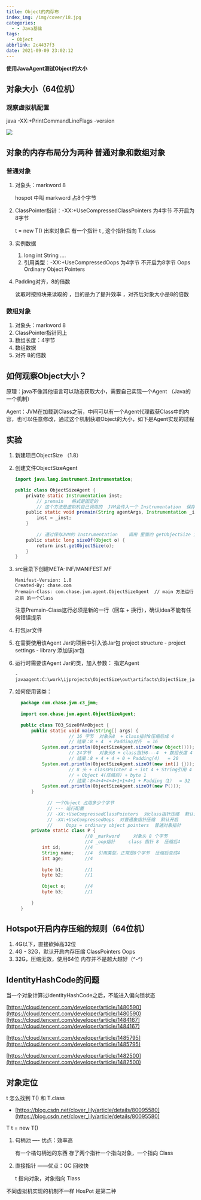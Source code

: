 ```yaml
---
title: Object的内存布
index_img: /img/cover/18.jpg
categories:
  - - Java基础
tags:
  - Object
abbrlink: 2c4437f3
date: 2021-09-09 23:02:12
---
```



**使用JavaAgent测试Object的大小**

## **对象大小（64位机）**

### **观察虚拟机配置**

java -XX:+PrintCommandLineFlags -version

![](Untitled.png)

## 对象的内存布局分为两种   普通对象和数组对象

### **普通对象**

1. 对象头：markword 8
    
    hospot 中叫 markword    占8个字节
    
2. ClassPointer指针：-XX:+UseCompressedClassPointers 为4字节 不开启为8字节
    
    t = new T() 出来对象后  有一个指针 t , 这个指针指向 T.class  
    
3. 实例数据
    1. long  int  String ....
    2. 引用类型：-XX:+UseCompressedOops 为4字节 不开启为8字节
    Oops Ordinary Object Pointers
4. Padding对齐，8的倍数
    
    读取时按照块来读取的 ，目的是为了提升效率 ，对齐后对象大小是8的倍数
    

### **数组对象**

1. 对象头：markword 8
2. ClassPointer指针同上
3. 数组长度：4字节
4. 数组数据
5. 对齐 8的倍数

## 如何观察Object大小？

原理：java不像其他语言可以动态获取大小，需要自己实现一个Agent （Java的一个机制）

Agent：JVM在加载到Class之前，中间可以有一个Agent代理截获Class中的内容，也可以任意修改，通过这个机制获取Object的大小，如下是Agent实现的过程

## **实验**

1. 新建项目ObjectSize （1.8）
2. 创建文件ObjectSizeAgent
    
    ```java
    import java.lang.instrument.Instrumentation;
    
    public class ObjectSizeAgent {
        private static Instrumentation inst;
    		// premain   格式是固定的
    		// 这个方法是虚拟机自己调用的  JVM会传入一个 Instrumentation  保存到Agent里面
        public static void premain(String agentArgs, Instrumentation _inst) {
            inst = _inst;
        }
    		
    		// 通过保存JVM的 Instrumentation    调用 里面的 getObjectSize 方法
        public static long sizeOf(Object o) {
            return inst.getObjectSize(o);
        }
    }
    ```
    
3. src目录下创建META-INF/MANIFEST.MF
    
    ```
    Manifest-Version: 1.0
    Created-By: chase.com
    Premain-Class: com.chase.jvm.agent.ObjectSizeAgent  // main 方法运行之前 的一个Class
    ```
    
    注意Premain-Class这行必须是新的一行（回车 + 换行），确认idea不能有任何错误提示
    
4. 打包jar文件
5. 在需要使用该Agent Jar的项目中引入该Jar包
project structure - project settings - library 添加该jar包
6. 运行时需要该Agent Jar的类，加入参数：   指定Agent
    
    ```
    -javaagent:C:\work\ijprojects\ObjectSize\out\artifacts\ObjectSize_jar\ObjectSize.jar
    ```
    
7. 如何使用该类：
    
    ```java
      package com.chase.jvm.c3_jmm;
      
      import com.chase.jvm.agent.ObjectSizeAgent;
      
      public class T03_SizeOfAnObject {
          public static void main(String[] args) {
    					// 16 字节  对象头8  + class指针8压缩后成 4 
    					// 结果：8 + 4  + Padding对齐  = 16
              System.out.println(ObjectSizeAgent.sizeOf(new Object())); 
    					// 24字节   对象头8 + class指针8---4  + 数组长度 4  数组内容 没内容= 0字节
    					// 结果：8 + 4 + 4 + 0 + Padding(4)   = 20 
              System.out.println(ObjectSizeAgent.sizeOf(new int[] {}));
    					// 8 头 + classPointer 4 + int 4 + String引用 4（压缩后）+ byte 1 + byte 1
    					// + Object 4(压缩后) + byte 1 
    					// 结果：8+4+4+4+4+1+1+4+1 + Padding（1）  = 32
              System.out.println(ObjectSizeAgent.sizeOf(new P()));
          }
      
    			// 一个Object 占用多少个字节
    			// --- 运行配置
    			// -XX:+UseCompressedClassPointers  对class指针压缩  默认开启
    			// -XX:+UseCompressedOops  对普通象指针压缩  默认开启
    			//     Oops = ordinary object pointers  普通对象指针    
          private static class P {
                              //8 _markword     对象头 8 个字节
                              //4 _oop指针     class 指针 8  压缩后4
              int id;         //4
              String name;    //4  引用类型，正常是8个字节  压缩后变成4
              int age;        //4
      
              byte b1;        //1
              byte b2;        //1
      
              Object o;       //4
              byte b3;        //1
      
          }
      }
    ```
    

## **Hotspot开启内存压缩的规则（64位机）**

1. 4G以下，直接砍掉高32位
2. 4G - 32G，默认开启内存压缩 ClassPointers Oops
3. 32G，压缩无效，使用64位
内存并不是越大越好（^-^）

## **IdentityHashCode的问题**

当一个对象计算过identityHashCode之后，不能进入偏向锁状态

[https://cloud.tencent.com/developer/article/1480590](https://cloud.tencent.com/developer/article/1480590)[https://cloud.tencent.com/developer/article/1484167](https://cloud.tencent.com/developer/article/1484167)

[https://cloud.tencent.com/developer/article/1485795](https://cloud.tencent.com/developer/article/1485795)

[https://cloud.tencent.com/developer/article/1482500](https://cloud.tencent.com/developer/article/1482500)

## **对象定位**

t 怎么找到  T() 和 T.class

- [https://blog.csdn.net/clover_lily/article/details/80095580](https://blog.csdn.net/clover_lily/article/details/80095580)

T t = new T()

1. 句柄池      —- 优点：效率高
    
    有一个橘句柄池的东西   存了两个指针一个指向对象，一个指向 Class
    
2. 直接指针   ——优点：GC 回收快
    
    t 指向对象，对象指向 Tlass
    

不同虚拟机实现的机制不一样  HosPot   是第二种